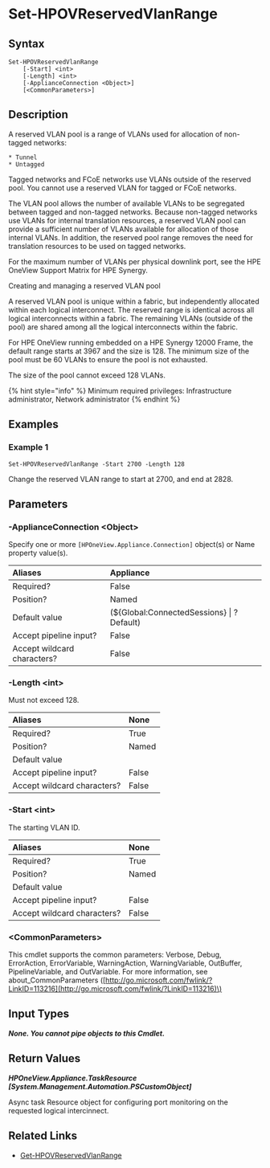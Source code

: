 ﻿---
description: Modify the reserved VLAN range for HPE Synergy.
---

# Set-HPOVReservedVlanRange

## Syntax

```text
Set-HPOVReservedVlanRange
    [-Start] <int>
    [-Length] <int>
    [-ApplianceConnection <Object>]
    [<CommonParameters>]
```

## Description

A reserved VLAN pool is a range of VLANs used for allocation of non-tagged networks:

    * Tunnel
    * Untagged

Tagged networks and FCoE networks use VLANs outside of the reserved pool. You cannot use a reserved VLAN for tagged or FCoE networks.

The VLAN pool allows the number of available VLANs to be segregated between tagged and non-tagged networks. Because non-tagged networks use VLANs for internal translation resources, a reserved VLAN pool can provide a sufficient number of VLANs available for allocation of those internal VLANs. In addition, the reserved pool range removes the need for translation resources to be used on tagged networks.

For the maximum number of VLANs per physical downlink port, see the HPE OneView Support Matrix for HPE Synergy.

Creating and managing a reserved VLAN pool

A reserved VLAN pool is unique within a fabric, but independently allocated within each logical interconnect. The reserved range is identical across all logical interconnects within a fabric. The remaining VLANs (outside of the pool) are shared among all the logical interconnects within the fabric.

For HPE OneView running embedded on a HPE Synergy 12000 Frame, the default range starts at 3967 and the size is 128. The minimum size of the pool must be 60 VLANs to ensure the pool is not exhausted.

The size of the pool cannot exceed 128 VLANs.

{% hint style="info" %}
Minimum required privileges:  Infrastructure administrator, Network administrator
{% endhint %}

## Examples

###  Example 1 

```text
Set-HPOVReservedVlanRange -Start 2700 -Length 128
```

Change the reserved VLAN range to start at 2700, and end at 2828.

## Parameters

### -ApplianceConnection &lt;Object&gt;

Specify one or more `[HPOneView.Appliance.Connection]` object(s) or Name property value(s).

| Aliases | Appliance |
| :--- | :--- |
| Required? | False |
| Position? | Named |
| Default value | (${Global:ConnectedSessions} &vert; ? Default) |
| Accept pipeline input? | False |
| Accept wildcard characters? | False |

### -Length &lt;int&gt;

Must not exceed 128.

| Aliases | None |
| :--- | :--- |
| Required? | True |
| Position? | Named |
| Default value |  |
| Accept pipeline input? | False |
| Accept wildcard characters? | False |

### -Start &lt;int&gt;

The starting VLAN ID.

| Aliases | None |
| :--- | :--- |
| Required? | True |
| Position? | Named |
| Default value |  |
| Accept pipeline input? | False |
| Accept wildcard characters? | False |

### &lt;CommonParameters&gt;

This cmdlet supports the common parameters: Verbose, Debug, ErrorAction, ErrorVariable, WarningAction, WarningVariable, OutBuffer, PipelineVariable, and OutVariable. For more information, see about\_CommonParameters \([http://go.microsoft.com/fwlink/?LinkID=113216](http://go.microsoft.com/fwlink/?LinkID=113216)\)

## Input Types

_**None.  You cannot pipe objects to this Cmdlet.**_

## Return Values

_**HPOneView.Appliance.TaskResource [System.Management.Automation.PSCustomObject]**_

Async task Resource object for configuring port monitoring on the requested logical intercinnect.

## Related Links

* [Get-HPOVReservedVlanRange](../networking/get-hpovreservedvlanrange.md)
